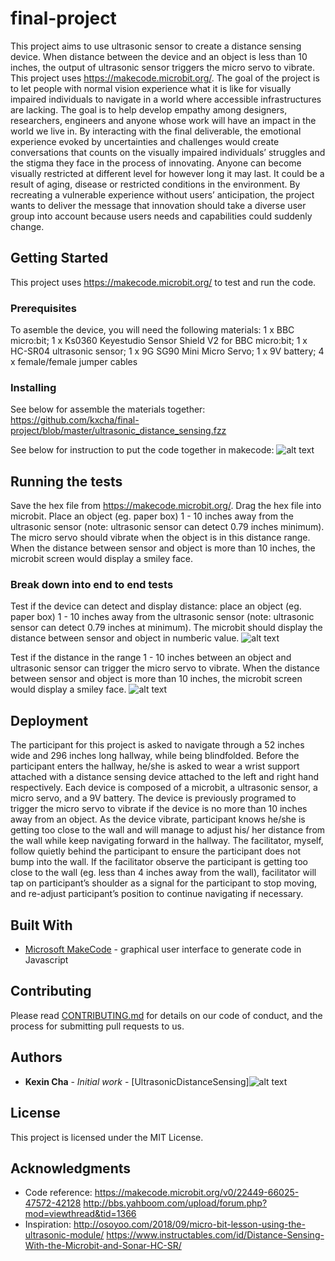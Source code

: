 # final-project

This project aims to use ultrasonic sensor to create a distance sensing device. When distance between the device and an object is less than 10 inches, the output of ultrasonic sensor triggers the micro servo to vibrate. This project uses https://makecode.microbit.org/. The goal of the project is to let people with normal vision experience what it is like for visually impaired individuals to navigate in a world where accessible infrastructures are lacking. The goal is to help develop empathy among designers, researchers, engineers and anyone whose work will have an impact in the world we live in. By interacting with the final deliverable, the emotional experience evoked by uncertainties and challenges would create conversations that counts on the visually impaired individuals’ struggles and the stigma they face in the process of innovating. Anyone can become visually restricted at different level for however long it may last. It could be a result of aging, disease or restricted conditions in the environment. By recreating a vulnerable experience without users’ anticipation, the project wants to deliver the message that innovation should take a diverse user group into account because users needs and capabilities could suddenly change.

## Getting Started

This project uses https://makecode.microbit.org/ to test and run the code.

### Prerequisites

To asemble the device, you will need the following materials: 1 x BBC micro:bit; 1 x Ks0360 Keyestudio Sensor Shield V2 for BBC micro:bit; 1 x HC-SR04 ultrasonic sensor; 1 x 9G SG90 Mini Micro Servo; 1 x 9V battery; 4 x female/female jumper cables

### Installing
See below for assemble the materials together:
https://github.com/kxcha/final-project/blob/master/ultrasonic_distance_sensing.fzz

See below for instruction to put the code together in makecode: 
![alt text](https://github.com/kxcha/final-project/blob/master/makecode_instruction.png)

## Running the tests
Save the hex file from https://makecode.microbit.org/. Drag the hex file into microbit. 
Place an object (eg. paper box) 1 - 10 inches away from the ultrasonic sensor (note: ultrasonic sensor can detect 0.79 inches minimum). The micro servo should vibrate when the object is in this distance range. When the distance between sensor and object is more than 10 inches, the microbit screen would display a smiley face.

### Break down into end to end tests
Test if the device can detect and display distance: place an object (eg. paper box) 1 - 10 inches away from the ultrasonic sensor (note: ultrasonic sensor can detect 0.79 inches at minimum). The microbit should display the distance between sensor and object in numberic value.
![alt text](https://github.com/kxcha/final-project/blob/master/distance_sensing_test.png)

Test if the distance in the range 1 - 10 inches between an object and ultrasonic sensor can trigger the micro servo to vibrate. When the distance between sensor and object is more than 10 inches, the microbit screen would display a smiley face.
![alt text](https://github.com/kxcha/final-project/blob/master/final_makecode.png)

## Deployment

The participant for this project is asked to navigate through a 52 inches wide and 296 inches long hallway, while being blindfolded.  Before the participant enters the hallway, he/she is asked to wear a wrist support attached with a distance sensing device attached to the left and right hand respectively. Each device is composed of a microbit, a ultrasonic sensor, a micro servo, and a 9V battery. The device is previously programed to trigger the micro servo to vibrate if the device is no more than 10 inches away from an object. As the device vibrate, participant knows he/she is getting too close to the wall and will manage to adjust his/ her distance from the wall while keep navigating forward in the hallway. The facilitator, myself, follow quietly behind the participant to ensure the participant does not bump into the wall. If the facilitator observe the participant is getting too close to the wall (eg. less than 4 inches away from the wall), facilitator will tap on participant’s shoulder as a signal for the participant to stop moving, and re-adjust participant’s position to continue navigating if necessary.

## Built With

* [Microsoft MakeCode](https://makecode.microbit.org/) - graphical user interface to generate code in Javascript

## Contributing

Please read [CONTRIBUTING.md](https://gist.github.com/PurpleBooth/b24679402957c63ec426) for details on our code of conduct, and the process for submitting pull requests to us.

## Authors
* **Kexin Cha** - *Initial work* - [UltrasonicDistanceSensing]![alt text](https://github.com/kxcha/final-project/blob/master/final_makecode.png)

## License

This project is licensed under the MIT License.

## Acknowledgments

* Code reference: https://makecode.microbit.org/v0/22449-66025-47572-42128
                  http://bbs.yahboom.com/upload/forum.php?mod=viewthread&tid=1366
* Inspiration: http://osoyoo.com/2018/09/micro-bit-lesson-using-the-ultrasonic-module/
               https://www.instructables.com/id/Distance-Sensing-With-the-Microbit-and-Sonar-HC-SR/

